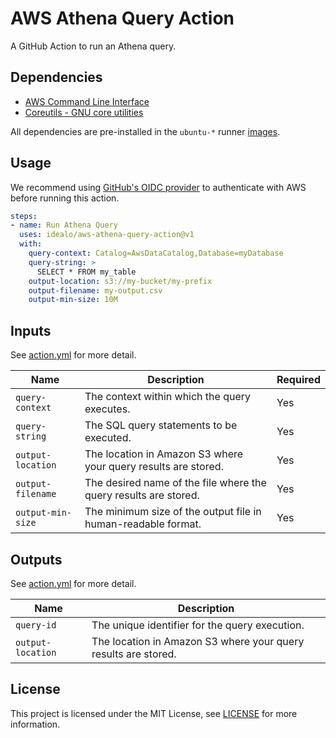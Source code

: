 # AWS Athena Query Action

A GitHub Action to run an Athena query.

## Dependencies

- [AWS Command Line Interface](https://docs.aws.amazon.com/cli/latest/userguide/)
- [Coreutils - GNU core utilities](https://www.gnu.org/software/coreutils/coreutils.html)

All dependencies are pre-installed in the `ubuntu-*` runner [images](https://github.com/actions/runner-images/tree/main?tab=readme-ov-file#available-images).

## Usage

We recommend using [GitHub's OIDC provider](https://docs.github.com/en/actions/deployment/security-hardening-your-deployments/configuring-openid-connect-in-amazon-web-services) to authenticate with AWS before running this action.

```yaml
steps:
- name: Run Athena Query
  uses: idealo/aws-athena-query-action@v1
  with:
    query-context: Catalog=AwsDataCatalog,Database=myDatabase
    query-string: >
      SELECT * FROM my_table
    output-location: s3://my-bucket/my-prefix
    output-filename: my-output.csv
    output-min-size: 10M
```

## Inputs

See [action.yml](action.yml) for more detail.

| Name              | Description                                                      | Required |
| ----------------- | ---------------------------------------------------------------- | -------- |
| `query-context`   | The context within which the query executes.                     | Yes      |
| `query-string`    | The SQL query statements to be executed.                         | Yes      |
| `output-location` | The location in Amazon S3 where your query results are stored.   | Yes      |
| `output-filename` | The desired name of the file where the query results are stored. | Yes      |
| `output-min-size` | The minimum size of the output file in human-readable format.    | Yes      |

## Outputs

See [action.yml](action.yml) for more detail.

| Name              | Description                                                    |
| ----------------- | -------------------------------------------------------------- |
| `query-id`        | The unique identifier for the query execution.                 |
| `output-location` | The location in Amazon S3 where your query results are stored. |

## License

This project is licensed under the MIT License, see [LICENSE](LICENSE) for more information.
